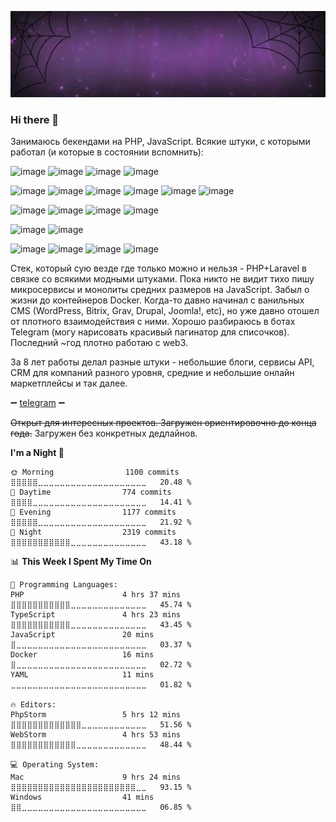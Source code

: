 ![header](/image.png)

### Hi there 👋

Занимаюсь бекендами на PHP, JavaScript. Всякие штуки, с которыми работал (и которые в состоянии вспомнить):

![image](https://img.shields.io/badge/PHP-777BB4?style=for-the-badge&logo=php&logoColor=white) ![image](https://img.shields.io/badge/TypeScript-007ACC?style=for-the-badge&logo=typescript&logoColor=white) ![image](https://img.shields.io/badge/JavaScript-323330?style=for-the-badge&logo=javascript&logoColor=F7DF1E) ![image](https://img.shields.io/badge/Shell_Script-121011?style=for-the-badge&logo=gnu-bash&logoColor=white) 

![image](https://img.shields.io/badge/next.js-000000?style=for-the-badge&logo=nextdotjs&logoColor=white) ![image](https://img.shields.io/badge/Node.js-339933?style=for-the-badge&logo=nodedotjs&logoColor=white) ![image](https://img.shields.io/badge/Angular-DD0031?style=for-the-badge&logo=angular&logoColor=white) ![image](https://img.shields.io/badge/Laravel-FF2D20?style=for-the-badge&logo=laravel&logoColor=white) ![image](https://img.shields.io/badge/Symfony-000000?style=for-the-badge&logo=Symfony&logoColor=white) ![image](https://img.shields.io/badge/web3.js-F16822?style=for-the-badge&logo=web3.js&logoColor=white) 

![image](https://img.shields.io/badge/MySQL-005C84?style=for-the-badge&logo=mysql&logoColor=white) ![image](https://img.shields.io/badge/PostgreSQL-316192?style=for-the-badge&logo=postgresql&logoColor=white) ![image](https://img.shields.io/badge/redis-%23DD0031.svg?&style=for-the-badge&logo=redis&logoColor=white) ![image](https://img.shields.io/badge/Elastic_Search-005571?style=for-the-badge&logo=elasticsearch&logoColor=white) 

![image](https://img.shields.io/badge/Selenium-43B02A?style=for-the-badge&logo=Selenium&logoColor=white) ![image](https://img.shields.io/badge/Puppeteer-40B5A4?style=for-the-badge&logo=Puppeteer&logoColor=white) 

![image](https://img.shields.io/badge/Docker-2CA5E0?style=for-the-badge&logo=docker&logoColor=white) ![image](https://img.shields.io/badge/GIT-E44C30?style=for-the-badge&logo=git&logoColor=white) ![image](https://img.shields.io/badge/Ubuntu-E95420?style=for-the-badge&logo=ubuntu&logoColor=white) ![image](https://img.shields.io/badge/Alpine_Linux-0D597F?style=for-the-badge&logo=alpine-linux&logoColor=white) 

Стек, который сую везде где только можно и нельзя - PHP+Laravel в связке со всякими модными штуками. Пока никто не видит тихо пишу микросервисы и монолиты средних размеров на JavaScript. Забыл о жизни до контейнеров Docker. Когда-то давно начинал с ванильных CMS (WordPress, Bitrix, Grav, Drupal, Joomla!, etc), но уже давно отошел от плотного взаимодействия с ними. Хорошо разбираюсь в ботах Telegram (могу нарисовать красивый пагинатор для списочков). Последний ~год плотно работаю с web3.

За 8 лет работы делал разные штуки - небольшие блоги, сервисы API, CRM для компаний разного уровня, средние и небольшие онлайн маркетплейсы и так далее.

➖ [telegram](https://t.me/equibus) ➖ 

~~Открыт для интересных проектов. Загружен ориентировочно до конца года.~~ Загружен без конкретных дедлайнов.

<!--START_SECTION:waka-->
**I'm a Night 🦉** 

```text
🌞 Morning                1100 commits        ⣿⣿⣿⣿⣿⣀⣀⣀⣀⣀⣀⣀⣀⣀⣀⣀⣀⣀⣀⣀⣀⣀⣀⣀⣀   20.48 % 
🌆 Daytime                774 commits         ⣿⣿⣿⣿⣀⣀⣀⣀⣀⣀⣀⣀⣀⣀⣀⣀⣀⣀⣀⣀⣀⣀⣀⣀⣀   14.41 % 
🌃 Evening                1177 commits        ⣿⣿⣿⣿⣿⣀⣀⣀⣀⣀⣀⣀⣀⣀⣀⣀⣀⣀⣀⣀⣀⣀⣀⣀⣀   21.92 % 
🌙 Night                  2319 commits        ⣿⣿⣿⣿⣿⣿⣿⣿⣿⣿⣿⣀⣀⣀⣀⣀⣀⣀⣀⣀⣀⣀⣀⣀⣀   43.18 % 
```


📊 **This Week I Spent My Time On** 

```text
💬 Programming Languages: 
PHP                      4 hrs 37 mins       ⣿⣿⣿⣿⣿⣿⣿⣿⣿⣿⣿⣀⣀⣀⣀⣀⣀⣀⣀⣀⣀⣀⣀⣀⣀   45.74 % 
TypeScript               4 hrs 23 mins       ⣿⣿⣿⣿⣿⣿⣿⣿⣿⣿⣿⣀⣀⣀⣀⣀⣀⣀⣀⣀⣀⣀⣀⣀⣀   43.45 % 
JavaScript               20 mins             ⣿⣀⣀⣀⣀⣀⣀⣀⣀⣀⣀⣀⣀⣀⣀⣀⣀⣀⣀⣀⣀⣀⣀⣀⣀   03.37 % 
Docker                   16 mins             ⣿⣀⣀⣀⣀⣀⣀⣀⣀⣀⣀⣀⣀⣀⣀⣀⣀⣀⣀⣀⣀⣀⣀⣀⣀   02.72 % 
YAML                     11 mins             ⣀⣀⣀⣀⣀⣀⣀⣀⣀⣀⣀⣀⣀⣀⣀⣀⣀⣀⣀⣀⣀⣀⣀⣀⣀   01.82 % 

🔥 Editors: 
PhpStorm                 5 hrs 12 mins       ⣿⣿⣿⣿⣿⣿⣿⣿⣿⣿⣿⣿⣿⣀⣀⣀⣀⣀⣀⣀⣀⣀⣀⣀⣀   51.56 % 
WebStorm                 4 hrs 53 mins       ⣿⣿⣿⣿⣿⣿⣿⣿⣿⣿⣿⣿⣀⣀⣀⣀⣀⣀⣀⣀⣀⣀⣀⣀⣀   48.44 % 

💻 Operating System: 
Mac                      9 hrs 24 mins       ⣿⣿⣿⣿⣿⣿⣿⣿⣿⣿⣿⣿⣿⣿⣿⣿⣿⣿⣿⣿⣿⣿⣿⣀⣀   93.15 % 
Windows                  41 mins             ⣿⣿⣀⣀⣀⣀⣀⣀⣀⣀⣀⣀⣀⣀⣀⣀⣀⣀⣀⣀⣀⣀⣀⣀⣀   06.85 % 
```


<!--END_SECTION:waka-->

<!--
**equibus/equibus** is a ✨ _special_ ✨ repository because its `README.md` (this file) appears on your GitHub profile.

Here are some ideas to get you started:

- 🔭 I’m currently working on ...
- 🌱 I’m currently learning ...
- 👯 I’m looking to collaborate on ...
- 🤔 I’m looking for help with ...
- 💬 Ask me about ...
- 📫 How to reach me: ...
- 😄 Pronouns: ...
- ⚡ Fun fact: ...
-->
